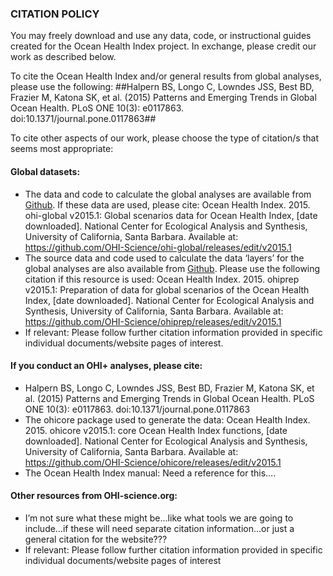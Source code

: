 ### CITATION POLICY	
You may freely download and use any data, code, or instructional guides created for the Ocean Health Index project.  In exchange, please credit our work as described below.

To cite the Ocean Health Index and/or general results from global analyses, please use the following:
##Halpern BS, Longo C, Lowndes JSS, Best BD, Frazier M, Katona SK, et al. (2015) Patterns and Emerging Trends in Global Ocean Health. PLoS ONE 10(3): e0117863. doi:10.1371/journal.pone.0117863##

To cite other aspects of our work, please choose the type of citation/s that seems most appropriate:

#### Global datasets:
- The data and code to calculate the global analyses are available from [Github]( https://github.com/OHI-Science/ohi-global/releases). If these data are used, please cite:
  Ocean Health Index. 2015. ohi-global v2015.1: Global scenarios data for Ocean Health Index, [date downloaded]. National Center for Ecological Analysis and Synthesis, University of California, Santa Barbara. Available at: https://github.com/OHI-Science/ohi-global/releases/edit/v2015.1
- The source data and code used to calculate the data ‘layers’ for the global analyses are also available from [Github]( https://github.com/OHI-Science/ohiprep/releases).  Please use the following citation if this resource is used:
  Ocean Health Index. 2015. ohiprep v2015.1: Preparation of data for global scenarios of the Ocean Health Index, [date downloaded]. National Center for Ecological Analysis and Synthesis, University of California, Santa Barbara. Available at: https://github.com/OHI-Science/ohiprep/releases/edit/v2015.1
- If relevant: Please follow further citation information provided in specific individual documents/website pages of interest. 

#### If you conduct an OHI+ analyses, please cite:
- Halpern BS, Longo C, Lowndes JSS, Best BD, Frazier M, Katona SK, et al. (2015) Patterns and Emerging Trends in Global Ocean Health. PLoS ONE 10(3): e0117863. doi:10.1371/journal.pone.0117863
- The ohicore package used to generate the data:
  Ocean Health Index. 2015. ohicore v2015.1: core Ocean Health Index functions, [date downloaded]. National Center for Ecological Analysis and Synthesis, University of California, Santa Barbara. Available at: https://github.com/OHI-Science/ohicore/releases/edit/v2015.1
- The Ocean Health Index manual: 
  Need a reference for this….

#### Other resources from OHI-science.org:
- I’m not sure what these might be…like what tools we are going to include…if these will need separate citation information…or just a general citation for the website???
- If relevant: Please follow further citation information provided in specific individual documents/website pages of interest
